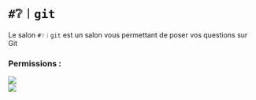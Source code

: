 # `#❔︱git`
Le salon `#❔︱git` est un salon vous permettant de poser vos questions sur Git

### Permissions :
![](https://img.shields.io/badge/Lecture-OUI-green?style=for-the-badge) <br/>
![](https://img.shields.io/badge/Ecriture-OUI-green?style=for-the-badge)

<br/>
